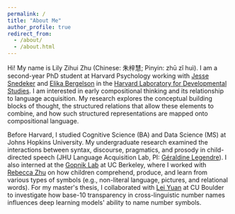 ```yaml
---
permalink: /
title: "About Me"
author_profile: true
redirect_from: 
  - /about/
  - /about.html
---
```


Hi! My name is Lily Zihui Zhu (Chinese: 朱梓慧; Pinyin: zhū zǐ huì). I am a second-year PhD student at Harvard Psychology working with [Jesse Snedeker](https://www.harvardlds.org/jesse-snedeker/) and [Elika Bergelson](https://prod-bergelsonlab.drupalsites.harvard.edu/people/elika-bergelson) in the [Harvard Laboratory for Developmental Studies](https://www.harvardlds.org/). I am interested in early compositional thinking and its relationship to language acquisition. My research explores the conceptual building blocks of thought, the structured relations that allow these elements to combine, and how such structured representations are mapped onto compositional language. 

Before Harvard, I studied Cognitive Science (BA) and Data Science (MS) at Johns Hopkins University. My undergraduate research examined the interactions between syntax, discourse, pragmatics, and prosody in child-directed speech (JHU Language Acquisition Lab, PI: [Géraldine Legendre](https://cogsci.jhu.edu/directory/geraldine-legendre/)). I also interned at the [Gopnik Lab](https://www.gopniklab.berkeley.edu/) at UC Berkeley, where I worked with [Rebecca Zhu](https://scholar.google.ca/citations?user=F84H_2cAAAAJ) on how children comprehend, produce, and learn from various types of symbols (e.g., non-literal language, pictures, and relational words). For my master's thesis, I collaborated with [Lei Yuan](https://www.colorado.edu/lab/del/lei-yuan) at CU Boulder to investigate how base-10 transparency in cross-linguistic number names influences deep learning models' ability to name number symbols.
